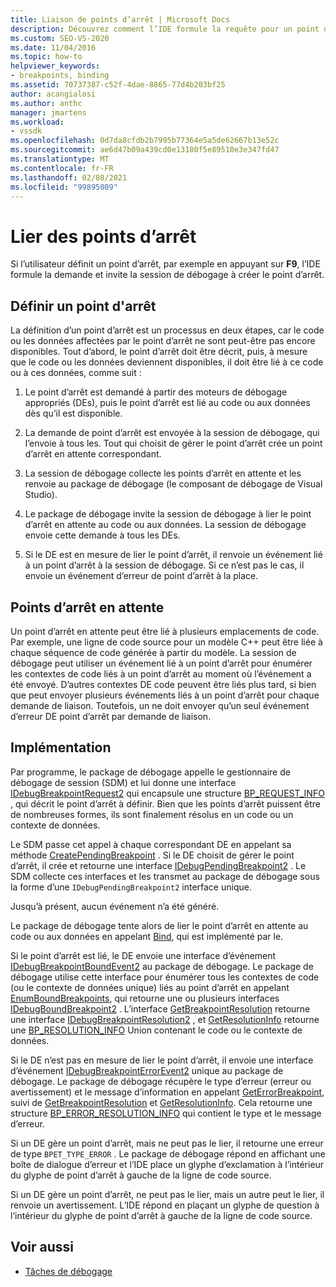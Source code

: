 ```yaml
---
title: Liaison de points d’arrêt | Microsoft Docs
description: Découvrez comment l’IDE formule la requête pour un point d’arrêt et invite la session de débogage à créer le point d’arrêt lorsqu’un utilisateur définit un point d’arrêt.
ms.custom: SEO-VS-2020
ms.date: 11/04/2016
ms.topic: how-to
helpviewer_keywords:
- breakpoints, binding
ms.assetid: 70737387-c52f-4dae-8865-77d4b203bf25
author: acangialosi
ms.author: anthc
manager: jmartens
ms.workload:
- vssdk
ms.openlocfilehash: 0d7da8cfdb2b7995b77364e5a5de62667b13e52c
ms.sourcegitcommit: ae6d47b09a439cd0e13180f5e89510e3e347fd47
ms.translationtype: MT
ms.contentlocale: fr-FR
ms.lasthandoff: 02/08/2021
ms.locfileid: "99895009"
---
```

# <a name="bind-breakpoints"></a>Lier des points d’arrêt
Si l’utilisateur définit un point d’arrêt, par exemple en appuyant sur **F9**, l’IDE formule la demande et invite la session de débogage à créer le point d’arrêt.

## <a name="set-a-breakpoint"></a>Définir un point d'arrêt
 La définition d’un point d’arrêt est un processus en deux étapes, car le code ou les données affectées par le point d’arrêt ne sont peut-être pas encore disponibles. Tout d’abord, le point d’arrêt doit être décrit, puis, à mesure que le code ou les données deviennent disponibles, il doit être lié à ce code ou à ces données, comme suit :

1. Le point d’arrêt est demandé à partir des moteurs de débogage appropriés (DEs), puis le point d’arrêt est lié au code ou aux données dès qu’il est disponible.

2. La demande de point d’arrêt est envoyée à la session de débogage, qui l’envoie à tous les. Tout qui choisit de gérer le point d’arrêt crée un point d’arrêt en attente correspondant.

3. La session de débogage collecte les points d’arrêt en attente et les renvoie au package de débogage (le composant de débogage de Visual Studio).

4. Le package de débogage invite la session de débogage à lier le point d’arrêt en attente au code ou aux données. La session de débogage envoie cette demande à tous les DEs.

5. Si le DE est en mesure de lier le point d’arrêt, il renvoie un événement lié à un point d’arrêt à la session de débogage. Si ce n’est pas le cas, il envoie un événement d’erreur de point d’arrêt à la place.

## <a name="pending-breakpoints"></a>Points d’arrêt en attente
 Un point d’arrêt en attente peut être lié à plusieurs emplacements de code. Par exemple, une ligne de code source pour un modèle C++ peut être liée à chaque séquence de code générée à partir du modèle. La session de débogage peut utiliser un événement lié à un point d’arrêt pour énumérer les contextes de code liés à un point d’arrêt au moment où l’événement a été envoyé. D’autres contextes DE code peuvent être liés plus tard, si bien que peut envoyer plusieurs événements liés à un point d’arrêt pour chaque demande de liaison. Toutefois, un ne doit envoyer qu’un seul événement d’erreur DE point d’arrêt par demande de liaison.

## <a name="implementation"></a>Implémentation
 Par programme, le package de débogage appelle le gestionnaire de débogage de session (SDM) et lui donne une interface [IDebugBreakpointRequest2](../../extensibility/debugger/reference/idebugbreakpointrequest2.md) qui encapsule une structure [BP_REQUEST_INFO](../../extensibility/debugger/reference/bp-request-info.md) , qui décrit le point d’arrêt à définir. Bien que les points d’arrêt puissent être de nombreuses formes, ils sont finalement résolus en un code ou un contexte de données.

 Le SDM passe cet appel à chaque correspondant DE en appelant sa méthode [CreatePendingBreakpoint](../../extensibility/debugger/reference/idebugengine2-creatependingbreakpoint.md) . Si le DE choisit de gérer le point d’arrêt, il crée et retourne une interface [IDebugPendingBreakpoint2](../../extensibility/debugger/reference/idebugpendingbreakpoint2.md) . Le SDM collecte ces interfaces et les transmet au package de débogage sous la forme d’une `IDebugPendingBreakpoint2` interface unique.

 Jusqu’à présent, aucun événement n’a été généré.

 Le package de débogage tente alors de lier le point d’arrêt en attente au code ou aux données en appelant [Bind](../../extensibility/debugger/reference/idebugpendingbreakpoint2-bind.md), qui est implémenté par le.

 Si le point d’arrêt est lié, le DE envoie une interface d’événement [IDebugBreakpointBoundEvent2](../../extensibility/debugger/reference/idebugbreakpointboundevent2.md) au package de débogage. Le package de débogage utilise cette interface pour énumérer tous les contextes de code (ou le contexte de données unique) liés au point d’arrêt en appelant [EnumBoundBreakpoints](../../extensibility/debugger/reference/idebugbreakpointboundevent2-enumboundbreakpoints.md), qui retourne une ou plusieurs interfaces [IDebugBoundBreakpoint2](../../extensibility/debugger/reference/idebugboundbreakpoint2.md) . L’interface [GetBreakpointResolution](../../extensibility/debugger/reference/idebugboundbreakpoint2-getbreakpointresolution.md) retourne une interface [IDebugBreakpointResolution2](../../extensibility/debugger/reference/idebugbreakpointresolution2.md) , et [GetResolutionInfo](../../extensibility/debugger/reference/idebugbreakpointresolution2-getresolutioninfo.md) retourne une [BP_RESOLUTION_INFO](../../extensibility/debugger/reference/bp-resolution-info.md) Union contenant le code ou le contexte de données.

 Si le DE n’est pas en mesure de lier le point d’arrêt, il envoie une interface d’événement [IDebugBreakpointErrorEvent2](../../extensibility/debugger/reference/idebugbreakpointerrorevent2.md) unique au package de débogage. Le package de débogage récupère le type d’erreur (erreur ou avertissement) et le message d’information en appelant [GetErrorBreakpoint](../../extensibility/debugger/reference/idebugbreakpointerrorevent2-geterrorbreakpoint.md), suivi de [GetBreakpointResolution](../../extensibility/debugger/reference/idebugerrorbreakpoint2-getbreakpointresolution.md) et [GetResolutionInfo](../../extensibility/debugger/reference/idebugerrorbreakpointresolution2-getresolutioninfo.md). Cela retourne une structure [BP_ERROR_RESOLUTION_INFO](../../extensibility/debugger/reference/bp-error-resolution-info.md) qui contient le type et le message d’erreur.

 Si un DE gère un point d’arrêt, mais ne peut pas le lier, il retourne une erreur de type `BPET_TYPE_ERROR` . Le package de débogage répond en affichant une boîte de dialogue d’erreur et l’IDE place un glyphe d’exclamation à l’intérieur du glyphe de point d’arrêt à gauche de la ligne de code source.

 Si un DE gère un point d’arrêt, ne peut pas le lier, mais un autre peut le lier, il renvoie un avertissement. L’IDE répond en plaçant un glyphe de question à l’intérieur du glyphe de point d’arrêt à gauche de la ligne de code source.

## <a name="see-also"></a>Voir aussi
- [Tâches de débogage](../../extensibility/debugger/debugging-tasks.md)

